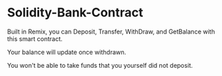 # Solidity-Bank-Contract
Built in Remix, you can Deposit, Transfer, WithDraw, and GetBalance with this smart contract. 

Your balance will update once withdrawn. 

You won't be able to take funds that you yourself did not deposit.

